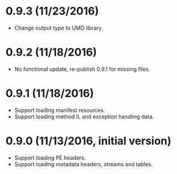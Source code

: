 # 0.9.3  (11/23/2016)
* Change output type to UMD library.

# 0.9.2  (11/18/2016)
* No functional update, re-publish 0.9.1 for missing files.

# 0.9.1  (11/18/2016)
* Support loading manifest resources.
* Support loading method IL and exception handling data.

# 0.9.0  (11/13/2016, initial version)
* Support loading PE headers.
* Support loading metadata headers, streams and tables.
